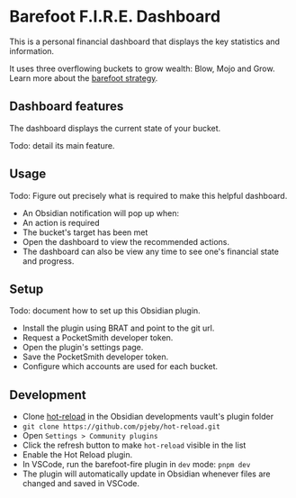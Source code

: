 # Barefoot F.I.R.E. Dashboard

This is a personal financial dashboard that displays the key statistics and information.

It uses three overflowing buckets to grow wealth: Blow, Mojo and Grow. Learn more about the [barefoot strategy](docs/barefoot-strategy.md).

## Dashboard features

The dashboard displays the current state of your bucket.

Todo: detail its main feature.

## Usage

Todo: Figure out precisely what is required to make this helpful dashboard.

- An Obsidian notification will pop up when:
- An action is required
- The bucket's target has been met
- Open the dashboard to view the recommended actions.
- The dashboard can also be view any time to see one's financial state and progress.

## Setup

Todo: document how to set up this Obsidian plugin.

- Install the plugin using BRAT and point to the git url.
- Request a PocketSmith developer token.
- Open the plugin's settings page.
- Save the PocketSmith developer token.
- Configure which accounts are used for each bucket.

## Development

- Clone [hot-reload](https://github.com/pjeby/hot-reload.git) in the Obsidian developments vault's plugin folder
- `git clone https://github.com/pjeby/hot-reload.git`
- Open `Settings > Community plugins`
- Click the refresh button to make `hot-reload` visible in the list
- Enable the Hot Reload plugin.
- In VSCode, run the barefoot-fire plugin in `dev` mode: `pnpm dev`
- The plugin will automatically update in Obsidian whenever files are changed and saved in VSCode.
